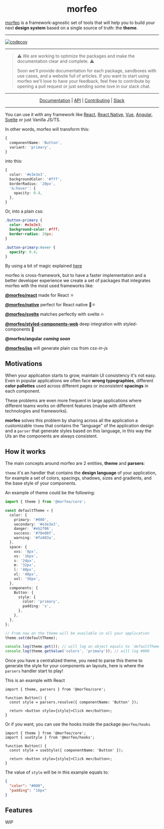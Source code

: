 <div align="center">
<h1>morfeo</h1>
</div>
<a href="https://github.com/VLK-STUDIO/morfeo">morfeo</a> is a framework-agnostic set of tools that will help you to build your next <strong>design system</strong> based on a single source of truth: the <strong>theme</strong>.

---

[![codecov](https://codecov.io/gh/VLK-STUDIO/morfeo/branch/main/graph/badge.svg?token=CZBHY8J802)](https://codecov.io/gh/VLK-STUDIO/morfeo)

---

> :warning: ​We are working to optimize the packages and make the documentation clear and complete.  :warning:
>
> Soon we'll provide documentation for each package, sandboxes with use cases, and a website full of articles.
> If you want to start using morfeo we'll love to have your feedback, feel free to contribute by opening a pull request or just sending some love in our slack chat.

---

<div align="center">
  <a href="https://github.com/VLK-STUDIO/morfeo">Documentation</a> |
  <a href="https://github.com/VLK-STUDIO/morfeo">API</a> |
  <a href="https://github.com/VLK-STUDIO/morfeo">Contributing</a> |
  <a href="https://morfeo.slack.com">Slack</a>
</div>

---

You can use it with any framework like [React](https://reactjs.org/), [React Native](https://reactnative.dev/), [Vue](https://v3.vuejs.org/), [Angular](https://angular.io/), [Svelte](https://svelte.dev/) or just Vanilla JS/TS.

In other words, morfeo will transform this:

```typescript
{
  componentName: 'Button',
  variant: 'primary',
}
```

into this:

```typescript
{
  color: '#e3e3e3',
  backgroundColor: '#fff',
  borderRadius: '20px',
  '&:hover': {
    opacity: 0.4,
  },
}
```

Or, into a plain css:

```css
.button-primary {
  color: #e3e3e3;
  background-color: #fff;
  border-radius: 20px;
}

.button-primary:hover {
  opacity: 0.4;
}
```

By using a bit of magic explained [here](#how-it-works)

morfeo is cross-framework, but to have a faster implementation and a better developer experience we create a set of packages that integrates morfeo with the most used frameworks like:

**[@morfeo/react](https://www.npmjs.com/package/@morfeo/react)** made for React :atom_symbol:

**[@morfeo/native](https://www.npmjs.com/package/@morfeo/native)** perfect for React native :calling::atom_symbol: ​

**[@morfeo/svelte](https://www.npmjs.com/package/@morfeo/svelte)** matches perfectly with svelte :fire:

**[@morfeo/styled-components-web](https://www.npmjs.com/package/@morfeo/styled-components-web)** deep integration with styled-components :nail_care:

**@morfeo/angular** **_coming soon_**

**[@morfeo/jss](https://www.npmjs.com/package/@morfeo/jss)** will generate plain css from _css-in-js_

## Motivations

When your application starts to grow, maintain UI consistency it's not easy.
Even in popular applications we often face **wrong typographies**, different **color pallettes** used across different pages or inconsistent **spacings** in each component.

These problems are even more frequent in large applications where different teams works on different features (maybe with different technologies and frameworks).

**morfeo** solves this problem by sharing across all the application a customizable `theme` that contains the "language" of the application design and a `parser` that generate styles based on this language, in this way the UIs an the components are always consistent.

## How it works

The main concepts around morfeo are 2 entities, **theme** and **parsers**:

`theme` it's an handler that contains the **design language** of your application, for example a set of colors, spacings, shadows, sizes and gradients, and the base style of your components.

An example of theme could be the following:

```typescript
import { theme } from '@morfeo/core';

const defaultTheme = {
  color: {
    primary: '#000',
    secondary: '#e3e3e3',
    danger: '#eb2f06',
    success: '#78e08f',
    warning: '#fa983a',
  },
  space: {
    xxs: '8px',
    xs: '16px',
    s: '24px',
    m: '32px',
    l: '40px',
    xl: '48px',
    xxl: '56px',
  },
  components: {
    Button: {
      style: {
        color: 'primary',
        padding: 's',
      },
    },
  },
};

// From now on the theme will be available in all your application
theme.set(defaultTheme);

console.log(theme.get()); // will log an object equals to `defaultTheme`
console.log(theme.getValue('colors', 'primary')); // will log #000
```

Once you have a centralized theme, you need to parse this theme to generate the style for your components an layouts, here is where the `parsers` handler start to play!

This is an example with React

```tsx
import { theme, parsers } from '@morfeo/core';

function Button() {
  const style = parsers.resolve({ componentName: 'Button' });

  return <button style={style}>Click me</button>;
}
```

Or if you want, you can use the hooks inside the package `@morfeo/hooks`

```tsx
import { theme } from '@morfeo/core';
import { useStyle } from '@morfeo/hooks';

function Button() {
  const style = useStyle({ componentName: 'Button' });

  return <button style={style}>Click me</button>;
}
```

The value of `style` will be in this example equals to:

```json
{
  "color": "#000",
  "padding": "16px"
}
```

## Features

WIP
